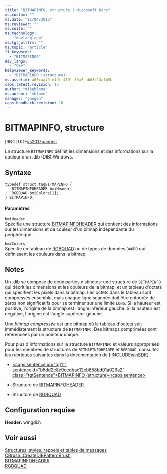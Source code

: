 ```yaml
---
title: "BITMAPINFO, structure | Microsoft Docs"
ms.custom: ""
ms.date: "11/04/2016"
ms.reviewer: ""
ms.suite: ""
ms.technology: 
  - "devlang-cpp"
ms.tgt_pltfrm: ""
ms.topic: "article"
f1_keywords: 
  - "BITMAPINFO"
dev_langs: 
  - "C++"
helpviewer_keywords: 
  - "BITMAPINFO (structure)"
ms.assetid: a00caa49-e4df-419f-89a7-ab03c13a1b5b
caps.latest.revision: 15
author: "mikeblome"
ms.author: "mblome"
manager: "ghogen"
caps.handback.revision: 16
---
```

# BITMAPINFO, structure
[!INCLUDE[vs2017banner](../../assembler/inline/includes/vs2017banner.md)]

La structure `BITMAPINFO` définit les dimensions et des informations sur la couleur d'un .dib \(DIB\) Windows.  
  
## Syntaxe  
  
```  
typedef struct tagBITMAPINFO {  
   BITMAPINFOHEADER bmiHeader;  
   RGBQUAD bmiColors[1];  
} BITMAPINFO;  
```  
  
#### Paramètres  
 `bmiHeader`  
 Spécifie une structure [BITMAPINFOHEADER](http://msdn.microsoft.com/library/windows/desktop/dd183376) qui contient des informations sur les dimensions et de couleur d'un bitmap indépendante du périphérique.  
  
 `bmiColors`  
 Spécifie un tableau de [RGBQUAD](http://msdn.microsoft.com/library/windows/desktop/dd162938) ou de types de données `DWORD` qui définissent les couleurs dans la bitmap.  
  
## Notes  
 Un .dib se compose de deux parties distinctes: une structure de `BITMAPINFO` qui décrit les dimensions et les couleurs de la bitmap, et un tableau d'octets qui spécifient les pixels dans la bitmap.  Les octets dans le tableau sont compressés ensemble, mais chaque ligne scannée doit être entourée de zéros non significatifs pour se terminer sur une limite `LONG`.  Si la hauteur est positive, l'origine de la bitmap est l'angle inférieur gauche.  Si la hauteur est négative, l'origine est l'angle supérieur gauche.  
  
 Une *bitmap compressée* est une bitmap où le tableau d'octets suit immédiatement la structure de `BITMAPINFO`.  Des bitmaps comprimées sont référencées par un pointeur unique.  
  
 Pour plus d'informations sur la structure `BITMAPINFO` et valeurs appropriées pour les membres de structures de `BITMAPINFOHEADER` et `RGBQUAD`, consultez les rubriques suivantes dans la documentation de [!INCLUDE[winSDK](../../atl/includes/winsdk_md.md)].  
  
-   [\<caps:sentence id\="tgt11" sentenceid\="b5dd2e8c9cedbac12eb858bd01a029a2" class\="tgtSentence"\>BITMAPINFO \(structure\)\<\/caps:sentence\>](http://msdn.microsoft.com/library/windows/desktop/dd183375)  
  
-   Structure de [BITMAPINFOHEADER](http://msdn.microsoft.com/library/windows/desktop/dd183376)  
  
-   Structure de [RGBQUAD](http://msdn.microsoft.com/library/windows/desktop/dd162938)  
  
## Configuration requise  
 **Header:** wingdi.h  
  
## Voir aussi  
 [Structures, styles, rappels et tables de messages](../../mfc/reference/structures-styles-callbacks-and-message-maps.md)   
 [CBrush::CreateDIBPatternBrush](../Topic/CBrush::CreateDIBPatternBrush.md)   
 [BITMAPINFOHEADER](http://msdn.microsoft.com/library/windows/desktop/dd183376)   
 [RGBQUAD](http://msdn.microsoft.com/library/windows/desktop/dd162938)